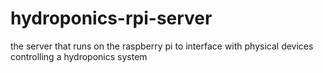 # hydroponics-rpi-server
the server that runs on the raspberry pi to interface with physical devices controlling a hydroponics system
